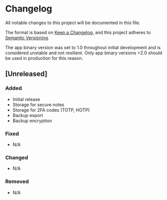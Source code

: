 # Changelog

All notable changes to this project will be documented in this file.

The format is based on [Keep a Changelog](https://keepachangelog.com/en/1.1.0/),
and this project adheres to [Semantic Versioning](https://semver.org/spec/v2.0.0.html).

The app binary version was set to 1.0 throughout initial development and is considered unstable and not resilient.
Only app binary versions >2.0 should be used in production for this reason.

## [Unreleased]

### Added

- Initial release
- Storage for secure notes
- Storage for 2FA codes (TOTP, HOTP)
- Backup export
- Backup encryption

### Fixed

- N/A

### Changed

- N/A

### Removed

- N/A

